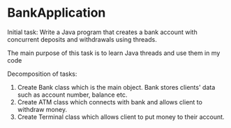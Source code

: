 ﻿# BankApplication
Initial task: Write a Java program that creates a bank account with concurrent deposits and withdrawals using threads.

The main purpose of this task is to learn Java threads and use them in my code

Decomposition of tasks:

1. Create Bank class which is the main object. Bank stores clients' data such as account number, balance etc.
2. Create ATM class which connects with bank and allows client to withdraw money.
3. Create Terminal class which allows client to put money to their account.
